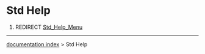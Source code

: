 # Std Help
1.  REDIRECT [Std\_Help\_Menu](Std_Help_Menu.md)

---
[documentation index](../README.md) > Std Help

